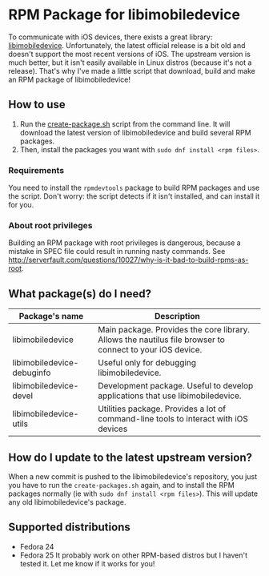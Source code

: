 # RPM Package for libimobiledevice
To communicate with iOS devices, there exists a great library: [libimobiledevice](https://github.com/libimobiledevice/libimobiledevice).
Unfortunately, the latest official release is a bit old and doesn't support the most recent versions of iOS.
The upstream version is much better, but it isn't easily available in Linux distros (because it's not a release).
That's why I've made a little script that download, build and make an RPM package of libimobiledevice!

## How to use
1. Run the [create-package.sh](https://github.com/RPM-Outpost/libimobiledevice-rpm/blob/master/create-package.sh) script from the command line. It will download the latest version of libimobiledevice and build several RPM packages.
2. Then, install the packages you want with `sudo dnf install <rpm files>`.

### Requirements
You need to install the `rpmdevtools` package to build RPM packages and use the script.
Don't worry: the script detects if it isn't installed, and can install it for you.

### About root privileges
Building an RPM package with root privileges is dangerous, because a mistake in SPEC file could result in running nasty commands.
See http://serverfault.com/questions/10027/why-is-it-bad-to-build-rpms-as-root.

## What package(s) do I need?
| Package's name | Description |
| -------------- | ----------- |
| libimobiledevice | Main package. Provides the core library. Allows the nautilus file browser to connect to your iOS device.
| libimobiledevice-debuginfo | Useful only for debugging libimobiledevice. |
| libimobiledevice-devel | Development package. Useful to develop applications that use libimobiledevice. |
| libimobiledevice-utils | Utilities package. Provides a lot of command-line tools to interact with iOS devices |

## How do I update to the latest upstream version?
When a new commit is pushed to the libimobiledevice's repository, you just you have to run the `create-packages.sh` again, and to install the RPM packages normally (ie with `sudo dnf install <rpm files>`).
This will update any old libimobiledevice's package.

## Supported distributions
- Fedora 24
- Fedora 25
It probably work on other RPM-based distros but I haven't tested it. Let me know if it works for you!
